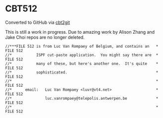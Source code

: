 # CBT512
Converted to GitHub via [cbt2git](https://github.com/wizardofzos/cbt2git)

This is still a work in progress. 
Due to amazing work by Alison Zhang and Jake Choi repos are no longer deleted.

```
//***FILE 512 is from Luc Van Rompaey of Belgium, and contains an   *   FILE 512
//*           ISPF cut-paste application.  You might say there are  *   FILE 512
//*           many of these, but here's another one.  It's quite    *   FILE 512
//*           sophisticated.                                        *   FILE 512
//*                                                                 *   FILE 512
//*      email:   Luc Van Rompaey <luvr@vt4.net>                    *   FILE 512
//*               luc.vanrompaey@telepolis.antwerpen.be             *   FILE 512
//*                                                                 *   FILE 512
```

